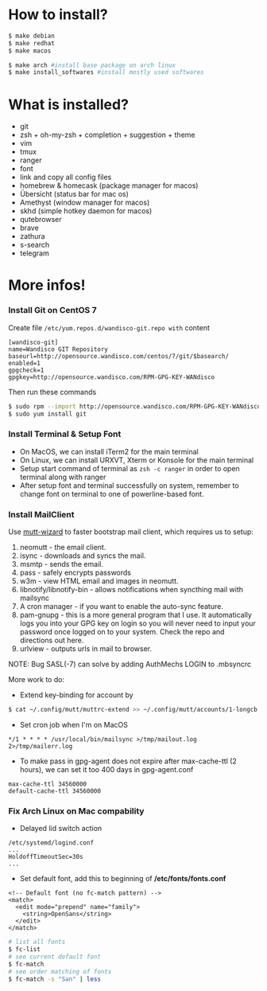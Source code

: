 # How to install?
```bash
$ make debian
$ make redhat
$ make macos

$ make arch #install base package on arch linux
$ make install_softwares #install mostly used softwares
```
# What is installed?
- git
- zsh + oh-my-zsh + completion + suggestion + theme
- vim
- tmux
- ranger
- font
- link and copy all config files
- homebrew & homecask (package manager for macos)
- Übersicht (status bar for mac os)
- Amethyst (window manager for macos)
- skhd (simple hotkey daemon for macos)
- qutebrowser
- brave
- zathura
- s-search
- telegram

# More infos!
### Install Git on CentOS 7
Create file `/etc/yum.repos.d/wandisco-git.repo with` content
```
[wandisco-git]
name=Wandisco GIT Repository
baseurl=http://opensource.wandisco.com/centos/7/git/$basearch/
enabled=1
gpgcheck=1
gpgkey=http://opensource.wandisco.com/RPM-GPG-KEY-WANdisco
```
Then run these commands
``` bash
$ sudo rpm --import http://opensource.wandisco.com/RPM-GPG-KEY-WANdisco
$ sudo yum install git
```
### Install Terminal & Setup Font
- On MacOS, we can install iTerm2 for the main terminal
- On Linux, we can install URXVT, Xterm or Konsole for the main terminal
- Setup start command of terminal as `zsh -c ranger` in order to open terminal along with ranger 
- After setup font and terminal successfully on system, remember to change font on terminal to one of powerline-based font.
### Install MailClient
Use [mutt-wizard](https://github.com/LukeSmithxyz/mutt-wizard) to faster bootstrap mail client,
which requires us to setup:
1. neomutt - the email client.
2. isync - downloads and syncs the mail.
3. msmtp - sends the email.
4. pass - safely encrypts passwords
5. w3m - view HTML email and images in neomutt.
6. libnotify/libnotify-bin - allows notifications when syncthing mail with mailsync
7. A cron manager - if you want to enable the auto-sync feature.
8. pam-gnupg - this is a more general program that I use. It automatically logs you into your GPG key on login so you will never need to input your password once logged on to your system. Check the repo and directions out here.
9. urlview - outputs urls in mail to browser.

NOTE: Bug SASL(-7) can solve by adding AuthMechs LOGIN to .mbsyncrc

More work to do:
- Extend key-binding for account by
```bash
$ cat ~/.config/mutt/muttrc-extend >> ~/.config/mutt/accounts/1-longcb.muttrc
```
- Set cron job when I'm on MacOS
```
*/1 * * * * /usr/local/bin/mailsync >/tmp/mailout.log 2>/tmp/mailerr.log
```
- To make pass in gpg-agent does not expire after max-cache-ttl (2 hours), we can set it too 400 days in gpg-agent.conf
```
max-cache-ttl 34560000
default-cache-ttl 34560000
```
### Fix Arch Linux on Mac compability
- Delayed lid switch action
```
/etc/systemd/logind.conf
...
HoldoffTimeoutSec=30s
...
```
- Set default font, add this to beginning of **/etc/fonts/fonts.conf**
```
<!-- Default font (no fc-match pattern) -->
<match>
  <edit mode="prepend" name="family">
    <string>OpenSans</string>
  </edit>
</match>
```
```bash
# list all fonts
$ fc-list
# see current default font
$ fc-match
# see order matching of fonts
$ fc-match -s "San" | less
```
